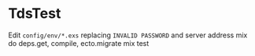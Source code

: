 # TdsTest

Edit `config/env/*.exs` replacing `INVALID PASSWORD` and server address
  mix do deps.get, compile, ecto.migrate
  mix test
